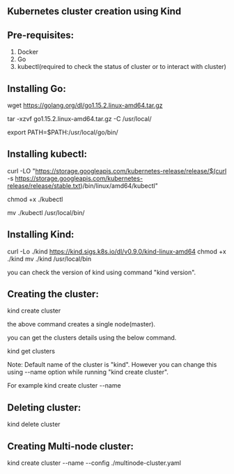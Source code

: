 Kubernetes cluster creation using Kind
--------------------------------------

Pre-requisites:
-------------------
1. Docker
2. Go 
3. kubectl(required to check the status of cluster or to interact with cluster)

Installing Go:
-----------------
wget https://golang.org/dl/go1.15.2.linux-amd64.tar.gz

tar -xzvf go1.15.2.linux-amd64.tar.gz -C /usr/local/

export PATH=$PATH:/usr/local/go/bin/

Installing kubectl:
-----------------
curl -LO "https://storage.googleapis.com/kubernetes-release/release/$(curl -s https://storage.googleapis.com/kubernetes-release/release/stable.txt)/bin/linux/amd64/kubectl"

chmod +x ./kubectl

mv ./kubectl /usr/local/bin/

Installing Kind:
-----------------
curl -Lo ./kind https://kind.sigs.k8s.io/dl/v0.9.0/kind-linux-amd64
chmod +x ./kind
mv ./kind /usr/local/bin

you can check the version of kind using command "kind version".

Creating the cluster:
------------------------------------------

kind create cluster

the above command creates a single node(master).

you can get the clusters details using the below command.

kind get clusters

Note: Default name of the cluster is "kind". However you can change this using --name option while running "kind create cluster".

For example kind create cluster --name <clustername>

Deleting cluster:
-------------------------------------------

kind delete cluster

Creating Multi-node cluster:
-----------------------------------------

kind create cluster --name <cluster-name> --config ./multinode-cluster.yaml
